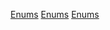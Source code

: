 [Enums](Category:Protoflux{{#translation:}} "wikilink")
[Enums](Category:Protoflux:Math{{#translation:}} "wikilink")
[Enums](Category:NodeMenu{{#translation:}} "wikilink")
